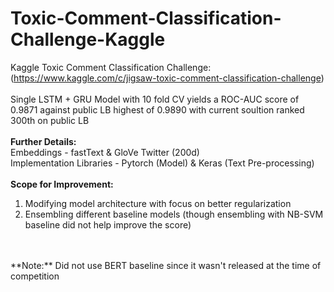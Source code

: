 # Toxic-Comment-Classification-Challenge-Kaggle

Kaggle Toxic Comment Classification Challenge: (https://www.kaggle.com/c/jigsaw-toxic-comment-classification-challenge) <br />
<br />
Single LSTM + GRU Model with 10 fold CV yields a ROC-AUC score of 0.9871 against public LB highest of 0.9890 with current soultion ranked 300th on public LB <br />
<br />
**Further Details:** <br />
Embeddings - fastText & GloVe Twitter (200d) <br />
Implementation Libraries - Pytorch (Model) & Keras (Text Pre-processing) <br />
<br />
**Scope for Improvement:** <br />
1. Modifying model architecture with focus on better regularization
2. Ensembling different baseline models (though ensembling with NB-SVM baseline did not help improve the score) <br />
<br />
<br />
**Note:**
Did not use BERT baseline since it wasn't released at the time of competition <br />
